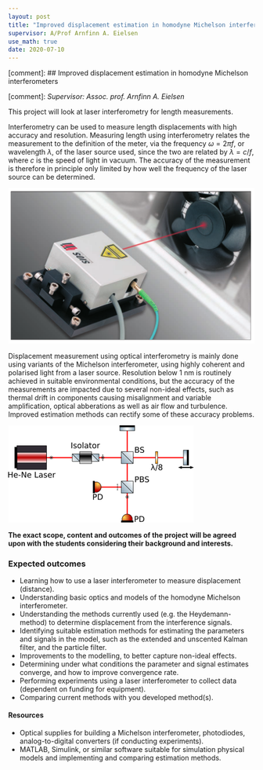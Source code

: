 ```yaml
---
layout: post
title: "Improved displacement estimation in homodyne Michelson interferometers"
supervisor: A/Prof Arnfinn A. Eielsen
use_math: true
date: 2020-07-10
---
```


[comment]: ## Improved displacement estimation in homodyne Michelson interferometers

[comment]: *Supervisor: Assoc. prof. Arnfinn A. Eielsen*

This project will look at laser interferometry for length measurements.

Interferometry can be used to measure length displacements with high accuracy and resolution. Measuring length using interferometry relates the measurement to the definition of the meter, via the frequency $\omega = 2 \pi f$, or wavelength $\lambda$, of the laser source used, since the two are related by $\lambda = c/f$, where $c$ is the speed of light in vacuum. The accuracy of the measurement is therefore in principle only limited by how well the frequency of the laser source can be determined.

![SIOS SP-S Series --- example of interferometer used for displacement measurements.](/images/sp_s_series.png "SIOS SP-S Series")

Displacement measurement using optical interferometry is mainly done using variants of the Michelson interferometer, using highly coherent and polarised light from a laser source. Resolution below 1 nm is routinely achieved in suitable environmental conditions, but the accuracy of the measurements are impacted due to several non-ideal effects, such as thermal drift in components causing misalignment and variable amplification, optical abberations as well as air flow and turbulence. Improved estimation methods can rectify some of these accuracy problems.

![Optical diagram for a Michelson interferometer](/images/michelson_optical_diagram_03.png "Michelson interferometer diagram")

**The exact scope, content and outcomes of the project will be agreed upon with the students considering their background and interests.**

### Expected outcomes
* Learning how to use a laser interferometer to measure displacement (distance).
* Understanding basic optics and models of the homodyne Michelson interferometer.
* Understanding the methods currently used (e.g. the Heydemann-method) to determine displacement from the interference signals.
* Identifying suitable estimation methods for estimating the parameters and signals in the model, such as the extended and unscented Kalman filter, and the particle filter.
* Improvements to the modelling, to better capture non-ideal effects.
* Determining under what conditions the parameter and signal estimates converge, and how to improve convergence rate.
* Performing experiments using a laser interferometer to collect data (dependent on funding for equipment).
* Comparing current methods with you developed method(s).

#### Resources
- Optical supplies for building a Michelson interferometer, photodiodes, analog-to-digital converters (if conducting experiments).
- MATLAB, Simulink, or similar software suitable for simulation physical models and implementing and comparing estimation methods.
